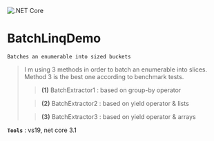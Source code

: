 ﻿﻿![.NET Core](https://github.com/aimenux/BatchLinqDemo/workflows/.NET%20Core/badge.svg)
# BatchLinqDemo
```
Batches an enumerable into sized buckets
```
> I m using 3 methods in order to batch an enumerable into slices. Method 3 is the best one according to benchmark tests.
>
>> **(1)** BatchExtractor1 : based on group-by operator
>
>> **(2)** BatchExtractor2 : based on yield operator & lists
>
>> **(3)** BatchExtractor3 : based on yield operator & arrays

**`Tools`** : vs19, net core 3.1